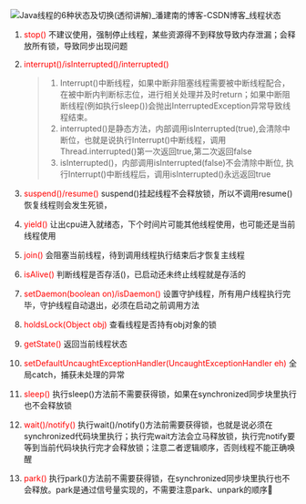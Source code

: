 ![Java线程的6种状态及切换(透彻讲解)_潘建南的博客-CSDN博客_线程状态](https://i.loli.net/2021/03/09/PhHwodsRLUZmJIX.jpg)


1. <font color='red'>stop()</font>  不建议使用，强制停止线程，某些资源得不到释放导致内存泄漏；会释放所有锁，导致同步出现问题

2. <font color='red'>interrupt()/isInterrupted()/interrupted()</font>  

   > 1. Interrupt()中断线程，如果中断非阻塞线程需要被中断线程配合，在被中断内判断标志位，进行相关处理并及时return；如果中断阻断线程(例如执行sleep())会抛出InterruptedException异常导致线程结束。
   > 2. interrupted()是静态方法，内部调用isInterrupted(true),会清除中断位，也就是说执行Interrupt()中断线程，调用Thread.interrupted()第一次返回true,第二次返回false
   > 3. isInterrupted()，内部调用isInterrupted(false)不会清除中断位, 执行Interrupt()中断线程后，调用isInterrupted()永远返回true

3. <font color='red'>suspend()/resume()</font>  suspend()挂起线程不会释放锁，所以不调用resume()恢复线程则会发生死锁，

4. <font color='red'>yield()</font>  让出cpu进入就绪态，下个时间片可能其他线程使用，也可能还是当前线程使用

5. <font color='red'>join()</font>  会阻塞当前线程，待到调用线程执行结束后才恢复主线程

6. <font color='red'>isAlive()</font> 判断线程是否存活()，已启动还未终止线程就是存活的

7. <font color='red'>setDaemon(boolean on)/isDaemon()</font>  设置守护线程，所有用户线程执行完毕，守护线程自动退出，必须在启动之前调用方法

8. <font color='red'>holdsLock(Object obj)</font>  查看线程是否持有obj对象的锁

9. <font color='red'>getState()</font> 返回当前线程状态

10. <font color='red'>setDefaultUncaughtExceptionHandler(UncaughtExceptionHandler eh)</font>  全局catch，捕获未处理的异常

11. <font color='red'>sleep()</font>  执行sleep()方法前不需要获得锁，如果在synchronized同步块里执行也不会释放锁

12. <font color='red'>wait()/notify()</font>  执行wait()/notify()方法前需要获得锁，也就是说必须在synchronized代码块里执行；执行完wait方法会立马释放锁，执行完notify要等到当前代码块执行完才会释放锁；注意二者逻辑顺序，否则线程不能正确唤醒

13. <font color='red'>park()</font>  执行park()方法前不需要获得锁，在synchronized同步块里执行也不会释放。park是通过信号量实现的，不需要注意park、unpark的顺序



